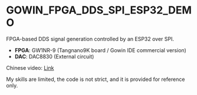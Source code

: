 # GOWIN_FPGA_DDS_SPI_ESP32_DEMO

FPGA-based DDS signal generation controlled by an ESP32 over SPI.

- **FPGA**: GW1NR-9 (Tangnano9K board / Gowin IDE commercial version)
- **DAC**: DAC8830 (External circuit)

Chinese video: [Link](https://www.bilibili.com/video/BV1HQrgYVE3F/)

My skills are limited, the code is not strict, and it is provided for reference only.
